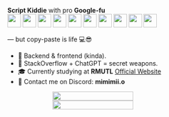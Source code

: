 **Script Kiddie** with pro **Google-fu**  
<img src="https://cdn.jsdelivr.net/gh/devicons/devicon/icons/c/c-original.svg" width="30" height="30"/>
<img src="https://cdn.jsdelivr.net/gh/devicons/devicon/icons/cplusplus/cplusplus-original.svg" width="30" height="30"/>
<img src="https://cdn.jsdelivr.net/gh/devicons/devicon/icons/csharp/csharp-original.svg" width="30" height="30"/>
<img src="https://cdn.jsdelivr.net/gh/devicons/devicon/icons/python/python-original.svg" width="30" height="30"/>
<img src="https://cdn.jsdelivr.net/gh/devicons/devicon/icons/javascript/javascript-original.svg" width="30" height="30"/>
<img src="https://cdn.jsdelivr.net/gh/devicons/devicon/icons/lua/lua-original.svg" width="30" height="30"/>
<img src="https://cdn.jsdelivr.net/gh/devicons/devicon/icons/php/php-original.svg" width="30" height="30"/>
<img src="https://cdn.jsdelivr.net/gh/devicons/devicon/icons/html5/html5-original.svg" width="30" height="30"/>
<img src="https://cdn.jsdelivr.net/gh/devicons/devicon/icons/nodejs/nodejs-original.svg" width="30" height="30"/>
<img src="https://cdn.jsdelivr.net/gh/devicons/devicon/icons/mysql/mysql-original.svg" width="30" height="30"/>  

— but copy-paste is life 💻😎

- 🔧 Backend & frontend (kinda).
- 🧠 StackOverflow + ChatGPT = secret weapons.
- 🎓 Currently studying at **RMUTL** [Official Website](https://www.rmutl.ac.th/)
- 💬 Contact me on Discord: **mimimii.o**

<div style="display: flex; flex-direction: column; align-items: center;">
  <img src="https://github-readme-stats.vercel.app/api?username=monthonsova&&show_icons=true&title_color=ffffff&icon_color=ffffff&text_color=ffffff&bg_color=1e1e1e" width="60%" />
  <img src="https://github-readme-stats.vercel.app/api/top-langs/?username=monthonsova&layout=compact&bg_color=1e1e1e&text_color=ffffff&title_color=ffffff" width="60%" />
</div>
